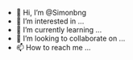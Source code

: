 - 👋 Hi, I’m @Simonbng
- 👀 I’m interested in ...
- 🌱 I’m currently learning ...
- 💞️ I’m looking to collaborate on ...
- 📫 How to reach me ...

<!---
Simonbng/Simonbng is a ✨ special ✨ repository because its `README.md` (this file) appears on your GitHub profile.
You can click the Preview link to take a look at your changes.
--->
